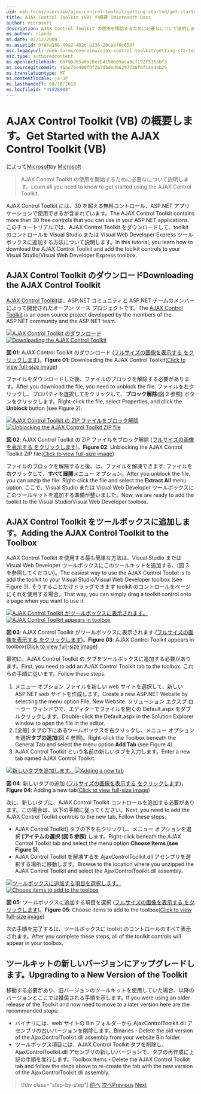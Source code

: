 ```yaml
---
uid: web-forms/overview/ajax-control-toolkit/getting-started/get-started-with-the-ajax-control-toolkit-vb
title: AJAX Control Toolkit (VB) の概要 |Microsoft Docs
author: microsoft
description: AJAX Control Toolkit の使用を開始するために必要なについて説明します。
ms.author: riande
ms.date: 05/12/2009
ms.assetid: 9f8fa166-49a2-402c-b236-20caef0c658f
msc.legacyurl: /web-forms/overview/ajax-control-toolkit/getting-started/get-started-with-the-ajax-control-toolkit-vb
msc.type: authoredcontent
ms.openlocfilehash: bbf90d65a0be0eeb4150609aca9cf192f516abf3
ms.sourcegitcommit: 45ac74e400f9f2b7dbded66297730f6f14a4eb25
ms.translationtype: MT
ms.contentlocale: ja-JP
ms.lasthandoff: 08/16/2018
ms.locfileid: "41828908"
---
```

<a name="get-started-with-the-ajax-control-toolkit-vb"></a><span data-ttu-id="76223-103">AJAX Control Toolkit (VB) の概要します。</span><span class="sxs-lookup"><span data-stu-id="76223-103">Get Started with the AJAX Control Toolkit (VB)</span></span>
====================
<span data-ttu-id="76223-104">によって[Microsoft](https://github.com/microsoft)</span><span class="sxs-lookup"><span data-stu-id="76223-104">by [Microsoft](https://github.com/microsoft)</span></span>

> <span data-ttu-id="76223-105">AJAX Control Toolkit の使用を開始するために必要なについて説明します。</span><span class="sxs-lookup"><span data-stu-id="76223-105">Learn all you need to know to get started using the AJAX Control Toolkit.</span></span>


<span data-ttu-id="76223-106">AJAX Control Toolkit には、30 を超える無料コントロール、ASP.NET アプリケーションで使用できるが含まれています。</span><span class="sxs-lookup"><span data-stu-id="76223-106">The AJAX Control Toolkit contains more than 30 free controls that you can use in your ASP.NET applications.</span></span> <span data-ttu-id="76223-107">このチュートリアルでは、AJAX Control Toolkit をダウンロードして、toolkit のコントロールを Visual Studio または Visual Web Developer Express ツールボックスに追加する方法について説明します。</span><span class="sxs-lookup"><span data-stu-id="76223-107">In this tutorial, you learn how to download the AJAX Control Toolkit and add the toolkit controls to your Visual Studio/Visual Web Developer Express toolbox.</span></span>

## <a name="downloading-the-ajax-control-toolkit"></a><span data-ttu-id="76223-108">AJAX Control Toolkit のダウンロード</span><span class="sxs-lookup"><span data-stu-id="76223-108">Downloading the AJAX Control Toolkit</span></span>

<span data-ttu-id="76223-109">[AJAX Control Toolkit](http://devexpress.com/act)は、ASP.NET コミュニティと ASP.NET チームのメンバーによって開発されたオープン ソース プロジェクトです。</span><span class="sxs-lookup"><span data-stu-id="76223-109">The [AJAX Control Toolkit](http://devexpress.com/act) is an open source project developed by the members of the ASP.NET community and the ASP.NET team.</span></span>


<span data-ttu-id="76223-110">[![AJAX Control Toolkit のダウンロード](get-started-with-the-ajax-control-toolkit-vb/_static/image1.jpg)](get-started-with-the-ajax-control-toolkit-vb/_static/image1.png)</span><span class="sxs-lookup"><span data-stu-id="76223-110">[![Downloading the AJAX Control Toolkit](get-started-with-the-ajax-control-toolkit-vb/_static/image1.jpg)](get-started-with-the-ajax-control-toolkit-vb/_static/image1.png)</span></span>

<span data-ttu-id="76223-111">**図 01**: AJAX Control Toolkit のダウンロード ([フルサイズの画像を表示する をクリックします](get-started-with-the-ajax-control-toolkit-vb/_static/image2.png))。</span><span class="sxs-lookup"><span data-stu-id="76223-111">**Figure 01**: Downloading the AJAX Control Toolkit([Click to view full-size image](get-started-with-the-ajax-control-toolkit-vb/_static/image2.png))</span></span>


<span data-ttu-id="76223-112">ファイルをダウンロードした後、ファイルのブロックを解除する必要があります。</span><span class="sxs-lookup"><span data-stu-id="76223-112">After you download the file, you need to unblock the file.</span></span> <span data-ttu-id="76223-113">ファイルを右クリックし、プロパティを選択してをクリックして、**ブロック解除**(図 2 参照) ボタンをクリックします。</span><span class="sxs-lookup"><span data-stu-id="76223-113">Right-click the file, select Properties, and click the **Unblock** button (see Figure 2).</span></span>


<span data-ttu-id="76223-114">[![AJAX Control Toolkit の ZIP ファイルをブロック解除](get-started-with-the-ajax-control-toolkit-vb/_static/image2.jpg)](get-started-with-the-ajax-control-toolkit-vb/_static/image3.png)</span><span class="sxs-lookup"><span data-stu-id="76223-114">[![Unblocking the AJAX Control Toolkit ZIP file](get-started-with-the-ajax-control-toolkit-vb/_static/image2.jpg)](get-started-with-the-ajax-control-toolkit-vb/_static/image3.png)</span></span>

<span data-ttu-id="76223-115">**図 02**: AJAX Control Toolkit の ZIP ファイルをブロック解除 ([フルサイズの画像を表示する をクリックします](get-started-with-the-ajax-control-toolkit-vb/_static/image4.png))。</span><span class="sxs-lookup"><span data-stu-id="76223-115">**Figure 02**: Unblocking the AJAX Control Toolkit ZIP file([Click to view full-size image](get-started-with-the-ajax-control-toolkit-vb/_static/image4.png))</span></span>


<span data-ttu-id="76223-116">ファイルのブロックを解除すると後、は、ファイルを解凍できます: ファイルを右クリックして、**すべて展開**メニュー オプション。</span><span class="sxs-lookup"><span data-stu-id="76223-116">After you unblock the file, you can unzip the file: Right-click the file and select the **Extract All** menu option.</span></span> <span data-ttu-id="76223-117">ここで、Visual Studio または Visual Web Developer ツールボックスにこのツールキットを追加する準備が整いました。</span><span class="sxs-lookup"><span data-stu-id="76223-117">Now, we are ready to add the toolkit to the Visual Studio/Visual Web Developer toolbox.</span></span>

## <a name="adding-the-ajax-control-toolkit-to-the-toolbox"></a><span data-ttu-id="76223-118">AJAX Control Toolkit をツールボックスに追加します。</span><span class="sxs-lookup"><span data-stu-id="76223-118">Adding the AJAX Control Toolkit to the Toolbox</span></span>

<span data-ttu-id="76223-119">AJAX Control Toolkit を使用する最も簡単な方法は、Visual Studio または Visual Web Developer ツールボックスにこのツールキットを追加する、(図 3 を参照してください)。</span><span class="sxs-lookup"><span data-stu-id="76223-119">The easiest way to use the AJAX Control Toolkit is to add the toolkit to your Visual Studio/Visual Web Developer toolbox (see Figure 3).</span></span> <span data-ttu-id="76223-120">そうすることだけドラッグできます toolkit のコントロールをページにそれを使用する場合。</span><span class="sxs-lookup"><span data-stu-id="76223-120">That way, you can simply drag a toolkit control onto a page when you want to use it.</span></span>


<span data-ttu-id="76223-121">[![AJAX Control Toolkit がツールボックスに表示されます。](get-started-with-the-ajax-control-toolkit-vb/_static/image3.jpg)](get-started-with-the-ajax-control-toolkit-vb/_static/image5.png)</span><span class="sxs-lookup"><span data-stu-id="76223-121">[![AJAX Control Toolkit appears in toolbox](get-started-with-the-ajax-control-toolkit-vb/_static/image3.jpg)](get-started-with-the-ajax-control-toolkit-vb/_static/image5.png)</span></span>

<span data-ttu-id="76223-122">**図 03**: AJAX Control Toolkit がツールボックスに表示されます ([フルサイズの画像を表示する をクリックします](get-started-with-the-ajax-control-toolkit-vb/_static/image6.png))。</span><span class="sxs-lookup"><span data-stu-id="76223-122">**Figure 03**: AJAX Control Toolkit appears in toolbox([Click to view full-size image](get-started-with-the-ajax-control-toolkit-vb/_static/image6.png))</span></span>


<span data-ttu-id="76223-123">最初に、AJAX Control Toolkit の タブをツールボックスに追加する必要があります。</span><span class="sxs-lookup"><span data-stu-id="76223-123">First, you need to add an AJAX Control Toolkit tab to the toolbox.</span></span> <span data-ttu-id="76223-124">これらの手順に従います。</span><span class="sxs-lookup"><span data-stu-id="76223-124">Follow these steps.</span></span>

1. <span data-ttu-id="76223-125">メニュー オプション ファイルを新しい web サイトを選択して、新しい ASP.NET web サイトを作成します。</span><span class="sxs-lookup"><span data-stu-id="76223-125">Create a new ASP.NET Website by selecting the menu option File, New Website.</span></span> <span data-ttu-id="76223-126">ソリューション エクスプ ローラー ウィンドウで、エディターでファイルを開くの Default.aspx をダブルクリックします。</span><span class="sxs-lookup"><span data-stu-id="76223-126">Double-click the Default.aspx in the Solution Explorer window to open the file in the editor.</span></span>
2. <span data-ttu-id="76223-127">[全般] タブの下にあるツールボックスを右クリックし、メニュー オプションを選択**タブの追加**(図 4 参照)。</span><span class="sxs-lookup"><span data-stu-id="76223-127">Right-click the Toolbox beneath the General Tab and select the menu option **Add Tab** (see Figure 4).</span></span>
3. <span data-ttu-id="76223-128">AJAX Control Toolkit という名前の新しいタブを入力します。</span><span class="sxs-lookup"><span data-stu-id="76223-128">Enter a new tab named AJAX Control Toolkit.</span></span>


<span data-ttu-id="76223-129">[![新しいタブを追加します。](get-started-with-the-ajax-control-toolkit-vb/_static/image4.jpg)](get-started-with-the-ajax-control-toolkit-vb/_static/image7.png)</span><span class="sxs-lookup"><span data-stu-id="76223-129">[![Adding a new tab](get-started-with-the-ajax-control-toolkit-vb/_static/image4.jpg)](get-started-with-the-ajax-control-toolkit-vb/_static/image7.png)</span></span>

<span data-ttu-id="76223-130">**図 04**: 新しいタブの追加 ([フルサイズの画像を表示する をクリックします](get-started-with-the-ajax-control-toolkit-vb/_static/image8.png))。</span><span class="sxs-lookup"><span data-stu-id="76223-130">**Figure 04**: Adding a new tab([Click to view full-size image](get-started-with-the-ajax-control-toolkit-vb/_static/image8.png))</span></span>


<span data-ttu-id="76223-131">次に、新しいタブに、AJAX Control Toolkit コントロールを追加する必要があります。この場合は、以下の手順に従ってください。</span><span class="sxs-lookup"><span data-stu-id="76223-131">Next, you need to add the AJAX Control Toolkit controls to the new tab. Follow these steps:</span></span>

- <span data-ttu-id="76223-132">AJAX Control Toolkit] タブの下を右クリックし、メニュー オプションを選択 **[アイテムの選択 (図 5 参照)** します。</span><span class="sxs-lookup"><span data-stu-id="76223-132">Right-click beneath the AJAX Control Toolkit tab and select the menu option **Choose Items (see Figure 5)**.</span></span>
- <span data-ttu-id="76223-133">AJAX Control Toolkit を解凍するを AjaxControlToolkit.dll アセンブリを選択する場所に移動します。</span><span class="sxs-lookup"><span data-stu-id="76223-133">Browse to the location where you unzipped the AJAX Control Toolkit and select the AjaxControlToolkit.dll assembly.</span></span>


<span data-ttu-id="76223-134">[![ツールボックスに追加する項目を選択します。](get-started-with-the-ajax-control-toolkit-vb/_static/image5.jpg)](get-started-with-the-ajax-control-toolkit-vb/_static/image9.png)</span><span class="sxs-lookup"><span data-stu-id="76223-134">[![Choose items to add to the toolbox](get-started-with-the-ajax-control-toolkit-vb/_static/image5.jpg)](get-started-with-the-ajax-control-toolkit-vb/_static/image9.png)</span></span>

<span data-ttu-id="76223-135">**図 05**: ツールボックスに追加する項目を選択 ([フルサイズの画像を表示する をクリックします](get-started-with-the-ajax-control-toolkit-vb/_static/image10.png))。</span><span class="sxs-lookup"><span data-stu-id="76223-135">**Figure 05**: Choose items to add to the toolbox([Click to view full-size image](get-started-with-the-ajax-control-toolkit-vb/_static/image10.png))</span></span>


<span data-ttu-id="76223-136">次の手順を完了するは、ツールボックスに toolkit のコントロールのすべて表示されます。</span><span class="sxs-lookup"><span data-stu-id="76223-136">After you complete these steps, all of the toolkit controls will appear in your toolbox.</span></span>

## <a name="upgrading-to-a-new-version-of-the-toolkit"></a><span data-ttu-id="76223-137">ツールキットの新しいバージョンにアップグレードします。</span><span class="sxs-lookup"><span data-stu-id="76223-137">Upgrading to a New Version of the Toolkit</span></span>

<span data-ttu-id="76223-138">移動する必要があり、旧バージョンのツールキットを使用していた場合、以降のバージョンとここでは推奨される手順を示します。</span><span class="sxs-lookup"><span data-stu-id="76223-138">If you were using an older release of the Toolkit and now need to move to a later version here are the recommended steps:</span></span>

- <span data-ttu-id="76223-139">バイナリには、web サイトの Bin フォルダーから AjaxControlToolkit.dll アセンブリの古いバージョンを削除します。</span><span class="sxs-lookup"><span data-stu-id="76223-139">Binaries - Delete the old version of the AjaxControlToolkit.dll assembly from your website Bin folder.</span></span>
- <span data-ttu-id="76223-140">ツールボックス項目には、AJAX Control Toolkit タブを削除し、AjaxControlToolkit.dll アセンブリの新しいバージョンで、タブの再作成に上記の手順を実行します。</span><span class="sxs-lookup"><span data-stu-id="76223-140">Toolbox Items - Delete the AJAX Control Toolkit tab and follow the steps above to re-create the tab with the new version of the AjaxControlToolkit.dll assembly.</span></span>

> [!div class="step-by-step"]
> <span data-ttu-id="76223-141">[前へ](creating-a-custom-ajax-control-toolkit-control-extender-cs.md)
> [次へ](using-ajax-control-toolkit-controls-and-control-extenders-vb.md)</span><span class="sxs-lookup"><span data-stu-id="76223-141">[Previous](creating-a-custom-ajax-control-toolkit-control-extender-cs.md)
[Next](using-ajax-control-toolkit-controls-and-control-extenders-vb.md)</span></span>
